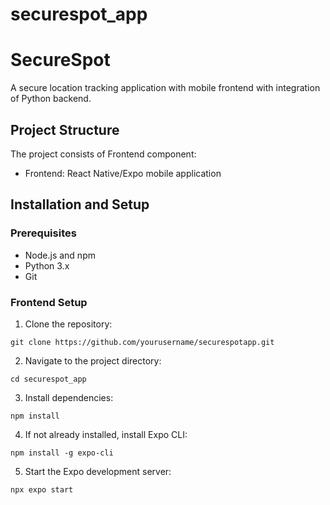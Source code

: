 # securespot_app

# SecureSpot

A secure location tracking application with mobile frontend with integration of Python backend.

## Project Structure

The project consists of Frontend component:
- Frontend: React Native/Expo mobile application

## Installation and Setup

### Prerequisites
- Node.js and npm
- Python 3.x
- Git

### Frontend Setup

1. Clone the repository:
```
git clone https://github.com/yourusername/securespotapp.git
```

2. Navigate to the project directory:
```
cd securespot_app
```

3. Install dependencies:
```
npm install
```

4. If not already installed, install Expo CLI:
```
npm install -g expo-cli
```

5. Start the Expo development server:
```
npx expo start
```
